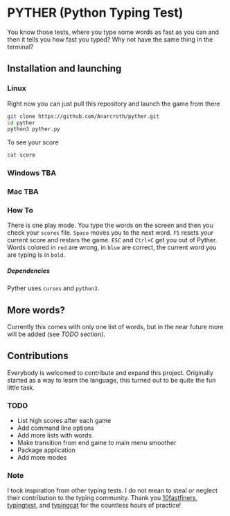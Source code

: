 # PYTHER (Python Typing Test)

You know those tests, where you type some words as fast as you can and then it tells you how fast you typed?
Why not have the same thing in the terminal?

## Installation and launching

### Linux

Right now you can just pull this repository and launch the game from there
```bash
git clone https://github.com/Anarcroth/pyther.git
cd pyther
python3 pyther.py
```

To see your score
```bash
cat score
```

### Windows TBA

### Mac TBA

### How To

There is one play mode. You type the words on the screen and then you check your `scores` file.
`Space` moves you to the next word. `F5` resets your current score and restars the game. `ESC` and `Ctrl+C` get you out of Pyther.
Words colored in `red` are wrong, in `blue` are correct, the current word you are typing is in `bold`.

##### Dependencies

Pyther uses `curses` and `python3`.

## More words?

Currently this comes with only one list of words, but in the near future more will be added (see *TODO* section).

## Contributions

Everybody is welcomed to contribute and expand this project. Originally started as a way to learn the language, this turned out to be quite the fun little task.

### TODO
* List high scores after each game
* Add command line options
* Add more lists with words
* Make transition from end game to main menu smoother
* Package application
* Add more modes

### Note
I took inspiration from other typing tests. I do not mean to steal or neglect their contribution to the typing community.
Thank you [10fastfiners](https://10fastfingers.com/typing-test/english), [typingtest](https://www.typingtest.com/), and [typingcat](https://thetypingcat.com/typing-speed-test/1m) for the countless hours of practice!
